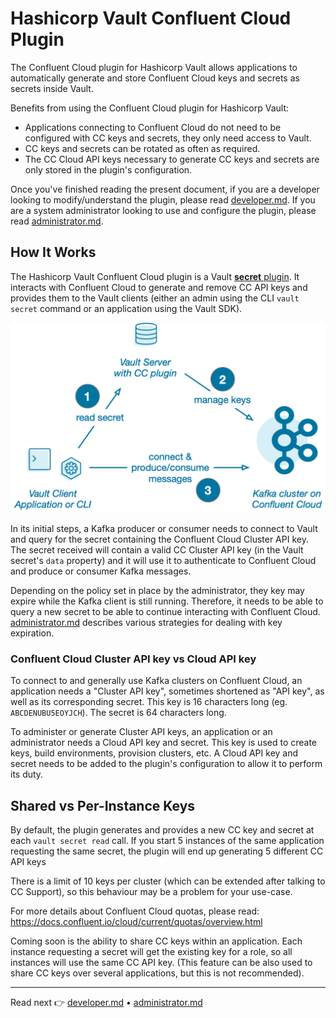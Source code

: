 # Hashicorp Vault Confluent Cloud Plugin

The Confluent Cloud plugin for Hashicorp Vault allows applications to automatically generate and store Confluent Cloud keys and secrets as secrets inside Vault.

Benefits from using the Confluent Cloud plugin for Hashicorp Vault:

- Applications connecting to Confluent Cloud do not need to be configured with CC keys and secrets, they only need access to Vault.
- CC keys and secrets can be rotated as often as required.
- The CC Cloud API keys necessary to generate CC keys and secrets are only stored in the plugin's configuration.

Once you've finished reading the present document, if you are a developer looking to modify/understand the plugin, please read [developer.md](developer.md). If you are a system administrator looking to use and configure the plugin, please read [administrator.md](administrator.md).

## How It Works

The Hashicorp Vault Confluent Cloud plugin is a Vault [**secret** plugin](https://developer.hashicorp.com/vault/docs/plugins). It interacts with Confluent Cloud to generate and remove CC API keys and provides them to the Vault clients (either an admin using the CLI `vault secret` command or an application using the Vault SDK).

![](./img/vault-plugin.png)

In its initial steps, a Kafka producer or consumer needs to connect to Vault and query for the secret containing the Confluent Cloud Cluster API key. The secret received will contain a valid CC Cluster API key (in the Vault secret's `data` property) and it will use it to authenticate to Confluent Cloud and produce or consumer Kafka messages. 

Depending on the policy set in place by the administrator, they key may expire while the Kafka client is still running. Therefore, it needs to be able to query a new secret to be able to continue interacting with Confluent Cloud. [administrator.md](administrator.md) describes various strategies for dealing with key expiration. 

### Confluent Cloud Cluster API key vs Cloud API key

To connect to and generally use Kafka clusters on Confluent Cloud, an application needs a "Cluster API key", sometimes shortened as "API key", as well as its corresponding secret. This key is 16 characters long (eg. `ABCDENUBU5EOYJCH`). The secret is 64 characters long.

To administer or generate Cluster API keys, an application or an administrator needs a Cloud API key and secret. This key is used to create keys, build environments, provision clusters, etc. A Cloud API key and secret needs to be added to the plugin's configuration to allow it to perform its duty. 

## Shared vs Per-Instance Keys

By default, the plugin generates and provides a new CC key and secret at each `vault secret read` call. If you start 5 instances of the same application requesting the same secret, the plugin will end up generating 5 different CC API keys

There is a limit of 10 keys per cluster (which can be extended after talking to CC Support), so this behaviour may be a problem for your use-case. 

For more details about Confluent Cloud quotas, please read: https://docs.confluent.io/cloud/current/quotas/overview.html

Coming soon is the ability to share CC keys within an application. Each instance requesting a secret will get the existing key for a role, so all instances will use the same CC API key. (This feature can be also used to share CC keys over several applications, but this is not recommended).

---
Read next 👉 [developer.md](developer.md) • [administrator.md](administrator.md)
